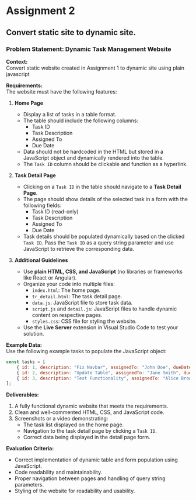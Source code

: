 # Assignment 2

## Convert static site to dynamic site.

### **Problem Statement: Dynamic Task Management Website**

**Context:**  
Convert static website created in Assignment 1 to dynamic site using plain javascript

**Requirements:**  
The website must have the following features:

1. **Home Page**  
   - Display a list of tasks in a table format.
   - The table should include the following columns:
     - Task ID
     - Task Description
     - Assigned To
     - Due Date
   - Data should not be hardcoded in the HTML but stored in a JavaScript object and dynamically rendered into the table.
   - The `Task ID` column should be clickable and function as a hyperlink.

2. **Task Detail Page**  
   - Clicking on a `Task ID` in the table should navigate to a **Task Detail Page**.
   - The page should show details of the selected task in a form with the following fields:
     - Task ID (read-only)
     - Task Description
     - Assigned To
     - Due Date
   - Task details should be populated dynamically based on the clicked `Task ID`. Pass the `Task ID` as a query string parameter and use JavaScript to retrieve the corresponding data.

3. **Additional Guidelines**
   - Use **plain HTML, CSS, and JavaScript** (no libraries or frameworks like React or Angular).
   - Organize your code into multiple files:
     - `index.html`: The home page.
     - `tr_detail.html`: The task detail page.
     - `data.js`: JavaScript file to store task data.
     - `script.js` and `detail.js`: JavaScript files to handle dynamic content on respective pages.
     - `styles.css`: CSS file for styling the website.
   - Use the **Live Server** extension in Visual Studio Code to test your solution.

**Example Data:**  
Use the following example tasks to populate the JavaScript object:

```javascript
const tasks = [
    { id: 1, description: "Fix Navbar", assignedTo: "John Doe", dueDate: "2024-11-20" },
    { id: 2, description: "Update Table", assignedTo: "Jane Smith", dueDate: "2024-11-25" },
    { id: 3, description: "Test Functionality", assignedTo: "Alice Brown", dueDate: "2024-11-30" },
];
```

**Deliverables:**  
1. A fully functional dynamic website that meets the requirements.
2. Clean and well-commented HTML, CSS, and JavaScript code.
3. Screenshots or a video demonstrating:
   - The task list displayed on the home page.
   - Navigation to the task detail page by clicking a `Task ID`.
   - Correct data being displayed in the detail page form.

**Evaluation Criteria:**  
- Correct implementation of dynamic table and form population using JavaScript.
- Code readability and maintainability.
- Proper navigation between pages and handling of query string parameters.
- Styling of the website for readability and usability.


